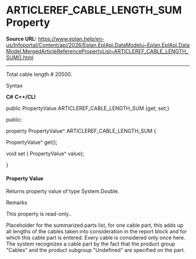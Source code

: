 # ARTICLEREF_CABLE_LENGTH_SUM Property

**Source URL:** https://www.eplan.help/en-us/Infoportal/Content/api/2026/Eplan.EplApi.DataModelu~Eplan.EplApi.DataModel.MergedArticleReferencePropertyList~ARTICLEREF_CABLE_LENGTH_SUM().html

---

Total cable length # 20500.

Syntax

**C#**
**C++/CLI**


public PropertyValue ARTICLEREF_CABLE_LENGTH_SUM {get; set;}

public:

property PropertyValue^ ARTICLEREF_CABLE_LENGTH_SUM {

   PropertyValue^ get();

   void set (    PropertyValue^ value);

}


#### Property Value

Returns property value of type System.Double.

Remarks

This property is read-only..

Placeholder for the summarized parts list, for one cable part, this adds up all lengths of the cables taken into consideration in the report block and for which this cable part is entered. Every cable is considered only once here. The system recognizes a cable part by the fact that the product group "Cables" and the product subgroup "Undefined" are specified on the part.
